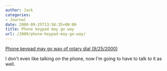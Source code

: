 ```yaml
---
author: Jack
categories:
- Journal
date: 2000-09-25T13:58:35+00:00
title: Phone keypad may go way
url: /2000/phone-keypad-may-go-way/
---
```


[Phone keypad may go way of rotary dial (9/25/2000)][1]

I don't even like talking _on_ the phone, now I'm going to have to talk _to_ it as well.

 [1]: http://www.mercurycenter.com/svtech/news/front/docs/moto092500.htm
